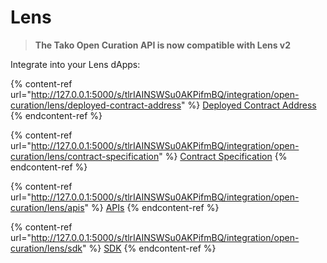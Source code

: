 # Lens

> **The Tako Open Curation API is now compatible with Lens v2**

Integrate into your Lens dApps:

{% content-ref url="http://127.0.0.1:5000/s/tlrIAINSWSu0AKPifmBQ/integration/open-curation/lens/deployed-contract-address" %}
[Deployed Contract Address](http://127.0.0.1:5000/s/tlrIAINSWSu0AKPifmBQ/integration/open-curation/lens/deployed-contract-address)
{% endcontent-ref %}

{% content-ref url="http://127.0.0.1:5000/s/tlrIAINSWSu0AKPifmBQ/integration/open-curation/lens/contract-specification" %}
[Contract Specification](http://127.0.0.1:5000/s/tlrIAINSWSu0AKPifmBQ/integration/open-curation/lens/contract-specification)
{% endcontent-ref %}

{% content-ref url="http://127.0.0.1:5000/s/tlrIAINSWSu0AKPifmBQ/integration/open-curation/lens/apis" %}
[APIs](http://127.0.0.1:5000/s/tlrIAINSWSu0AKPifmBQ/integration/open-curation/lens/apis)
{% endcontent-ref %}

{% content-ref url="http://127.0.0.1:5000/s/tlrIAINSWSu0AKPifmBQ/integration/open-curation/lens/sdk" %}
[SDK](http://127.0.0.1:5000/s/tlrIAINSWSu0AKPifmBQ/integration/open-curation/lens/sdk)
{% endcontent-ref %}
